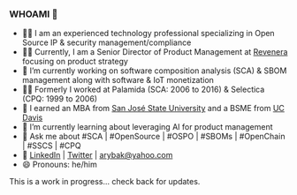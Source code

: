 ### WHOAMI 👋

- 👩‍💻 I am an experienced technology professional specializing in Open Source IP & security management/compliance
- 👩‍💻 Currently, I am a Senior Director of Product Management at [Revenera](http://www.revenera.com) focusing on product strategy
- 🔭 I’m currently working on software composition analysis (SCA) & SBOM management along with software & IoT monetization
- 👩‍💻 Formerly I worked at Palamida (SCA: 2006 to 2016) & Selectica (CPQ: 1999 to 2006)
- 🌱 I earned an MBA from [San José State University](https://www.sjsu.edu) and a BSME from [UC Davis](https://www.ucdavis.edu/)
- 🌱 I’m currently learning about leveraging AI for product management
- 💬 Ask me about #SCA | #OpenSource | #OSPO | #SBOMs | #OpenChain | #SSCS | #CPQ
- 📢 [LinkedIn](https://www.linkedin.com/in/alexrybak) | [Twitter](https://twitter.com/arybak) | arybak@yahoo.com
- 😄 Pronouns: he/him

This is a work in progress... check back for updates.

<!--
- 👯 I’m looking to collaborate on ...
- 🤔 I’m looking for help with ...
- ⚡ Fun fact: ...
-->
